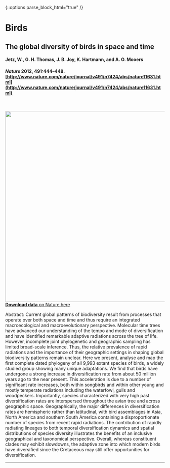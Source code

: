 
{::options parse_block_html="true" /}

# Birds

##  The global diversity of birds in space and time
#### Jetz, W., G. H. Thomas, J. B. Joy, K. Hartmann, and A. O. Mooers
#### _Nature_ 2012, 491:444–448. [http://www.nature.com/nature/journal/v491/n7424/abs/nature11631.html](http://www.nature.com/nature/journal/v491/n7424/abs/nature11631.html)

<br>

<a href="http://www.nature.com/nature/journal/v491/n7424/abs/nature11631.html" target="_blank"><img src="http://vertlife.github.io/data/JetzEtAl2012_birds_fig1.jpg" height="600px" style="float:right; margin-left: 1em"/>

**Download data** on Nature <a href="https://www.nature.com/articles/nature11631#Sec7" target="_blank">here</a>

Abstract:
Current global patterns of biodiversity result from processes that operate over both space and time and thus require an integrated macroecological and macroevolutionary perspective. Molecular time trees have advanced our understanding of the tempo and mode of diversification and have identified remarkable adaptive radiations across the tree of life. However, incomplete joint phylogenetic and geographic sampling has limited broad-scale inference. Thus, the relative prevalence of rapid radiations and the importance of their geographic settings in shaping global biodiversity patterns remain unclear. Here we present, analyse and map the first complete dated phylogeny of all 9,993 extant species of birds, a widely studied group showing many unique adaptations. We find that birds have undergone a strong increase in diversification rate from about 50 million years ago to the near present. This acceleration is due to a number of significant rate increases, both within songbirds and within other young and mostly temperate radiations including the waterfowl, gulls and woodpeckers. Importantly, species characterized with very high past diversification rates are interspersed throughout the avian tree and across geographic space. Geographically, the major differences in diversification rates are hemispheric rather than latitudinal, with bird assemblages in Asia, North America and southern South America containing a disproportionate number of species from recent rapid radiations. The contribution of rapidly radiating lineages to both temporal diversification dynamics and spatial distributions of species diversity illustrates the benefits of an inclusive geographical and taxonomical perspective. Overall, whereas constituent clades may exhibit slowdowns, the adaptive zone into which modern birds have diversified since the Cretaceous may still offer opportunities for diversification.


<hr class="with-margin" />

